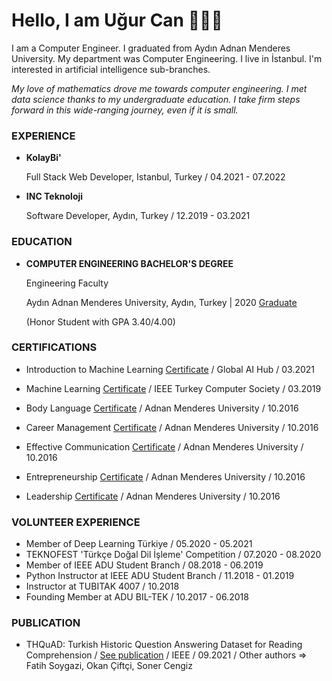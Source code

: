 # Hello, I am Uğur Can 👨🏽‍💻

I am a Computer Engineer. I graduated from Aydın Adnan Menderes University. My department was Computer Engineering. I live in İstanbul. I'm interested in artificial intelligence sub-branches.

*My love of mathematics drove me towards computer engineering. I met data science thanks to my undergraduate education. I take firm steps forward in this wide-ranging journey, even if it is small.*

### EXPERIENCE

* **KolayBi'**

  Full Stack Web Developer, Istanbul, Turkey / 04.2021 - 07.2022

* **INC Teknoloji**

  Software Developer, Aydın, Turkey / 12.2019 - 03.2021
  
### EDUCATION
  
* **COMPUTER ENGINEERING BACHELOR'S DEGREE**
  
  Engineering Faculty
  
  Aydın Adnan Menderes University, Aydın, Turkey | 2020 [Graduate](https://drive.google.com/file/d/1fmo_eKi-KXyKzmJjy66PC9MSfkrf44lQ/view?usp=sharing)
  
  (Honor Student with GPA 3.40/4.00)
  
### CERTIFICATIONS

* Introduction to Machine Learning [Certificate](https://drive.google.com/file/d/1sVPzVhdvzlhtdAvQEbtRu2bUbYkHOUYv/view) / Global AI Hub / 03.2021

* Machine Learning [Certificate](https://drive.google.com/file/d/1hnhz0MGQeogAd-hBhKJQt8XzkPjBqPW7/view) / IEEE Turkey Computer Society / 03.2019

* Body Language [Certificate](https://drive.google.com/file/d/16NJwcwXskjSBYoq0NrrWhfbryHUM99v8/view) / Adnan Menderes University / 10.2016

* Career Management [Certificate](https://drive.google.com/file/d/1k7G8pYloX2F9ug8OoG1Q67-tlTWCu_uW/view) / Adnan Menderes University / 10.2016

* Effective Communication [Certificate](https://drive.google.com/file/d/1X4WYq1x2-8wOoO8p8Pc3OmBJccuGaOai/view) / Adnan Menderes University / 10.2016

* Entrepreneurship [Certificate](https://drive.google.com/file/d/1uMxJ81tdWHkMmpkk1gZPFQ988vue9zVP/view) / Adnan Menderes University / 10.2016

* Leadership [Certificate](https://drive.google.com/file/d/1neSc8SHZ7XfWf0cps3m2l5z3ql-qU50A/view) / Adnan Menderes University / 10.2016

### VOLUNTEER EXPERIENCE

* Member of Deep Learning Türkiye / 05.2020 - 05.2021 
* TEKNOFEST 'Türkçe Doğal Dil İşleme' Competition / 07.2020 - 08.2020
* Member of IEEE ADU Student Branch / 08.2018 - 06.2019 
* Python Instructor at IEEE ADU Student Branch / 11.2018 - 01.2019
* Instructor at TUBITAK 4007 / 10.2018 
* Founding Member at ADU BIL-TEK / 10.2017 - 06.2018

### PUBLICATION

* THQuAD: Turkish Historic Question Answering Dataset for Reading Comprehension / [See publication](https://ieeexplore.ieee.org/abstract/document/9559013) / IEEE / 09.2021 / Other authors => Fatih Soygazi, Okan Çiftçi, Soner Cengiz
